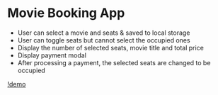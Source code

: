 # Movie Booking App

- User can select a movie and seats & saved to local storage
- User can toggle seats but cannot select the occupied ones
- Display the number of selected seats, movie title and total price
- Display payment modal
- After processing a payment, the selected seats are changed to be occupied

[!demo]()
